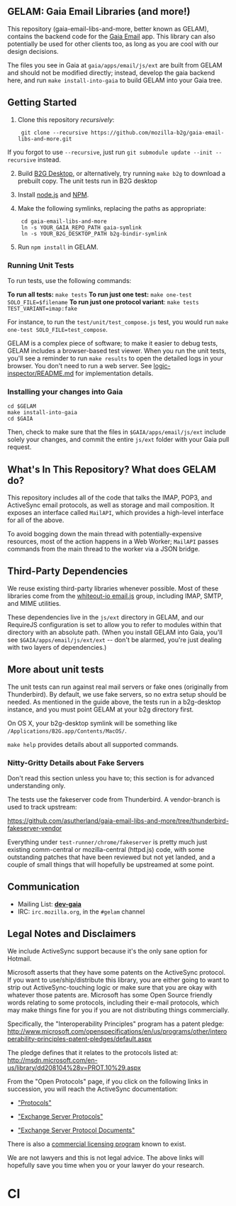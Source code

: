 ## GELAM: Gaia Email Libraries (and more!)

This repository (gaia-email-libs-and-more, better known as GELAM), contains the backend code for the [Gaia Email](http://github.com/mozilla-b2g/gaia/tree/master/apps/email) app. This library can also potentially be used for other clients too, as long as you are cool with our design decisions.

The files you see in Gaia at `gaia/apps/email/js/ext` are built from GELAM and should not be modified directly; instead, develop the gaia backend here, and run `make install-into-gaia` to build GELAM into your Gaia tree.

## Getting Started

1. Clone this repository *recursively*:

        git clone --recursive https://github.com/mozilla-b2g/gaia-email-libs-and-more.git

  If you forgot to use `--recursive`, just run `git submodule update --init --recursive` instead.

2. Build [B2G Desktop](https://developer.mozilla.org/en-US/docs/Mozilla/Firefox_OS/Using_the_B2G_desktop_client), or alternatively, try running `make b2g` to download a prebuilt copy. The unit tests run in B2G desktop

3. Install [node.js](http://nodejs.org) and [NPM](http://npmjs.org).

4. Make the following symlinks, replacing the paths as appropriate:

        cd gaia-email-libs-and-more
        ln -s YOUR_GAIA_REPO_PATH gaia-symlink
        ln -s YOUR_B2G_DESKTOP_PATH b2g-bindir-symlink

5. Run `npm install` in GELAM. 

### Running Unit Tests

To run tests, use the following commands:

**To run all tests:** `make tests`
**To run just one test:** `make one-test SOLO_FILE=$filename`
**To run just one protocol variant**: `make tests TEST_VARIANT=imap:fake`

For instance, to run the `test/unit/test_compose.js` test, you would run `make one-test SOLO_FILE=test_compose`.

GELAM is a complex piece of software; to make it easier to debug tests, GELAM includes a browser-based test viewer. When you run the unit tests, you'll see a reminder to run `make results` to open the detailed logs in your browser. You don't need to run a web server. See [logic-inspector/README.md](logic-inspector/README.md) for implementation details.

### Installing your changes into Gaia

    cd $GELAM
    make install-into-gaia
    cd $GAIA

Then, check to make sure that the files in `$GAIA/apps/email/js/ext` include solely your changes, and commit the entire `js/ext` folder with your Gaia pull request.

## What's In This Repository? What does GELAM do?

This repository includes all of the code that talks the IMAP, POP3, and ActiveSync email protocols, as well as storage and mail composition. It exposes an interface called `MailAPI`, which provides a high-level interface for all of the above.

To avoid bogging down the main thread with potentially-expensive resources, most of the action happens in a Web Worker; `MailAPI` passes commands from the main thread to the worker via a JSON bridge.

## Third-Party Dependencies

We reuse existing third-party libraries whenever possible. Most of these libraries come from the [whiteout-io email.js](http://emailjs.org) group, including IMAP, SMTP, and MIME utilities.

These dependencies live in the `js/ext` directory in GELAM, and our RequireJS configuration is set to allow you to refer to modules within that directory with an absolute path. (When you install GELAM into Gaia, you'll see `$GAIA/apps/email/js/ext/ext` -- don't be alarmed, you're just dealing with two layers of dependencies.)

## More about unit tests

The unit tests can run against real mail servers or fake ones (originally from Thunderbird). By default, we use fake servers, so no extra setup should be needed. As mentioned in the guide above, the tests run in a b2g-desktop instance, and you must point GELAM at your b2g directory first.

On OS X, your b2g-desktop symlink will be something like `/Applications/B2G.app/Contents/MacOS/`.

`make help` provides details about all supported commands.

### Nitty-Gritty Details about Fake Servers

Don't read this section unless you have to; this section is for advanced understanding only.

The tests use the fakeserver code from Thunderbird. A vendor-branch is used to
track upstream:

https://github.com/asutherland/gaia-email-libs-and-more/tree/thunderbird-fakeserver-vendor

Everything under `test-runner/chrome/fakeserver` is pretty much just existing comm-central or mozilla-central (httpd.js) code, with some outstanding patches that have been reviewed but not yet landed, and a couple of small things that will hopefully be upstreamed at some point.

## Communication

- Mailing List: **[dev-gaia](https://lists.mozilla.org/listinfo/dev-gaia)**
- IRC: `irc.mozilla.org`, in the `#gelam` channel

## Legal Notes and Disclaimers

We include ActiveSync support because it's the only sane option for Hotmail.

Microsoft asserts that they have some patents on the ActiveSync protocol.  If you want to use/ship/distribute this library, you are either going to want to strip out ActiveSync-touching logic or make sure that you are okay with whatever those patents are.  Microsoft has some Open Source friendly words relating to some protocols, including their e-mail protocols, which may make things fine for
you if you are not distributing things commercially.

Specifically, the "Interoperability Principles" program has a patent pledge: http://www.microsoft.com/openspecifications/en/us/programs/other/interoperability-principles-patent-pledges/default.aspx

The pledge defines that it relates to the protocols listed at: http://msdn.microsoft.com/en-us/library/dd208104%28v=PROT.10%29.aspx

From the "Open Protocols" page, if you click on the following links in succession, you will reach the ActiveSync documentation:

- ["Protocols"](http://msdn.microsoft.com/en-us/library/gg685446.aspx)

- ["Exchange Server Protocols"](http://msdn.microsoft.com/en-us/library/cc307725%28v=EXCHG.80%29.aspx)
- ["Exchange Server Protocol Documents"](http://msdn.microsoft.com/en-us/library/cc425499%28v=exchg.80%29.aspx)

There is also a [commercial licensing program](http://www.microsoft.com/about/legal/en/us/intellectualproperty/iplicensing/programs/exchangeactivesyncprotocol.aspx) known to exist.

We are not lawyers and this is not legal advice. The above links will hopefully save you time when you or your lawyer do your research.

# CI
